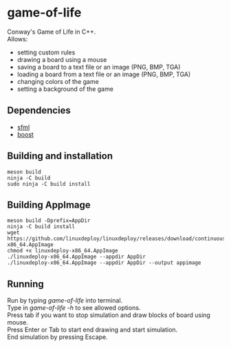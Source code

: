 # game-of-life
Conway's Game of Life in C++.  
Allows:
* setting custom rules
* drawing a board using a mouse
* saving a board to a text file or an image (PNG, BMP, TGA)
* loading a board from a text file or an image (PNG, BMP, TGA)
* changing colors of the game  
* setting a background of the game
## Dependencies
* [sfml](https://www.sfml-dev.org/)
* [boost](https://www.boost.org/)
## Building and installation
```
meson build
ninja -C build
sudo ninja -C build install
```
## Building AppImage
```
meson build -Dprefix=AppDir
ninja -C build install
wget https://github.com/linuxdeploy/linuxdeploy/releases/download/continuous/linuxdeploy-x86_64.AppImage
chmod +x linuxdeploy-x86_64.AppImage
./linuxdeploy-x86_64.AppImage --appdir AppDir
./linuxdeploy-x86_64.AppImage --appdir AppDir --output appimage

```
## Running
Run by typing *game-of-life* into terminal.  
Type in *game-of-life -h* to see allowed options.  
Press tab if you want to stop simulation and draw blocks of board using mouse.   
Press Enter or Tab to start end drawing and start simulation.  
End simulation by pressing Escape.
